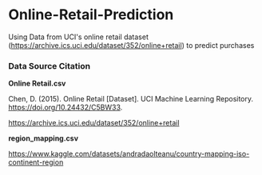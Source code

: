 # Online-Retail-Prediction
Using Data from UCI's online retail dataset (https://archive.ics.uci.edu/dataset/352/online+retail) to predict purchases


### Data Source Citation

**Online Retail.csv**

Chen, D. (2015). Online Retail [Dataset]. UCI Machine Learning Repository. https://doi.org/10.24432/C5BW33.

https://archive.ics.uci.edu/dataset/352/online+retail

**region_mapping.csv**

https://www.kaggle.com/datasets/andradaolteanu/country-mapping-iso-continent-region
